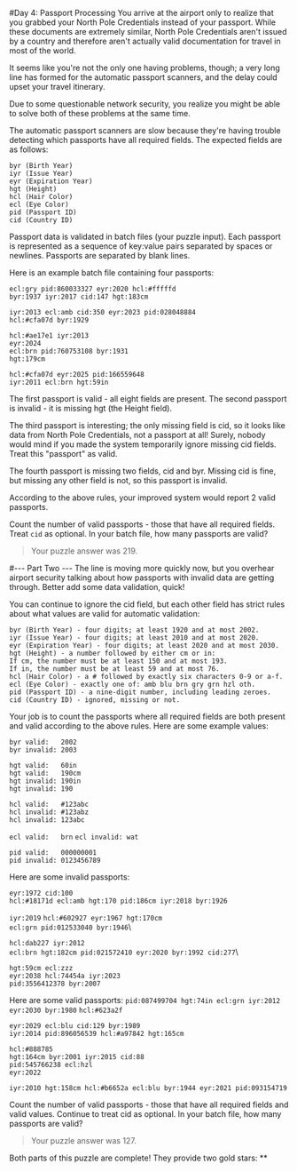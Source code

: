 #Day 4: Passport Processing
You arrive at the airport only to realize that you grabbed your North Pole 
Credentials instead of your passport. While these documents are extremely
 similar, North Pole Credentials aren't issued by a country and therefore 
 aren't actually valid documentation for travel in most of the world.

It seems like you're not the only one having problems, though; a very long line
 has formed for the automatic passport scanners, and the delay could upset your 
 travel itinerary.

Due to some questionable network security, you realize you might be able to
 solve both of these problems at the same time.

The automatic passport scanners are slow because they're having trouble
 detecting which passports have all required fields. The expected fields are as 
 follows:

`byr (Birth Year)`\
`iyr (Issue Year)`\
`eyr (Expiration Year)`\
`hgt (Height)`\
`hcl (Hair Color)`\
`ecl (Eye Color)`\
`pid (Passport ID)`\
`cid (Country ID)`

Passport data is validated in batch files (your puzzle input). Each passport
is represented as a sequence of key:value pairs separated by spaces or newlines. 
Passports are separated by blank lines.

Here is an example batch file containing four passports:

`ecl:gry pid:860033327 eyr:2020 hcl:#fffffd`\
`byr:1937 iyr:2017 cid:147 hgt:183cm`

`iyr:2013 ecl:amb cid:350 eyr:2023 pid:028048884`\
`hcl:#cfa07d byr:1929`

`hcl:#ae17e1 iyr:2013`\
`eyr:2024`\
`ecl:brn pid:760753108 byr:1931`\
`hgt:179cm`

`hcl:#cfa07d eyr:2025 pid:166559648`\
`iyr:2011 ecl:brn hgt:59in`

The first passport is valid - all eight fields are present. The second passport
 is invalid - it is missing hgt (the Height field).

The third passport is interesting; the only missing field is cid, so it looks
 like data from North Pole Credentials, not a passport at all! Surely, nobody 
 would mind if you made the system temporarily ignore missing cid fields. 
 Treat this "passport" as valid.

The fourth passport is missing two fields, cid and byr. Missing cid is fine, but
 missing any other field is not, so this passport is invalid.

According to the above rules, your improved system would report 2 valid
 passports.

Count the number of valid passports - those that have all required fields.
 Treat `cid` as optional. In your batch file, how many passports are valid?

> Your puzzle answer was 219.

#--- Part Two ---
The line is moving more quickly now, but you overhear airport security talking
 about how passports with invalid data are getting through. Better add some data
  validation, quick!

You can continue to ignore the cid field, but each other field has strict rules
 about what values are valid for automatic validation:

`byr (Birth Year) - four digits; at least 1920 and at most 2002.`\
`iyr (Issue Year) - four digits; at least 2010 and at most 2020.`\
`eyr (Expiration Year) - four digits; at least 2020 and at most 2030.`\
`hgt (Height) - a number followed by either cm or in:`\
`If cm, the number must be at least 150 and at most 193.`\
`If in, the number must be at least 59 and at most 76.`\
`hcl (Hair Color) - a # followed by exactly six characters 0-9 or a-f.`\
`ecl (Eye Color) - exactly one of: amb blu brn gry grn hzl oth.`\
`pid (Passport ID) - a nine-digit number, including leading zeroes.`\
`cid (Country ID) - ignored, missing or not.`

Your job is to count the passports where all required fields are both present
 and valid according to the above rules. Here are some example values:

`byr valid:   2002`\
`byr invalid: 2003`

`hgt valid:   60in`\
`hgt valid:   190cm`\
`hgt invalid: 190in`\
`hgt invalid: 190`

`hcl valid:   #123abc`\
`hcl invalid: #123abz`\
`hcl invalid: 123abc`

`ecl valid:   brn`
`ecl invalid: wat`

`pid valid:   000000001`\
`pid invalid: 0123456789`

Here are some invalid passports:

`eyr:1972 cid:100`\
`hcl:#18171d ecl:amb hgt:170 pid:186cm iyr:2018 byr:1926`

`iyr:2019`
`hcl:#602927 eyr:1967 hgt:170cm`\
`ecl:grn pid:012533040 byr:1946`\

`hcl:dab227 iyr:2012`\
`ecl:brn hgt:182cm pid:021572410 eyr:2020 byr:1992 cid:277`\

`hgt:59cm ecl:zzz`\
`eyr:2038 hcl:74454a iyr:2023`\
`pid:3556412378 byr:2007`

Here are some valid passports:
`pid:087499704 hgt:74in ecl:grn iyr:2012 eyr:2030 byr:1980`
`hcl:#623a2f`

`eyr:2029 ecl:blu cid:129 byr:1989`\
`iyr:2014 pid:896056539 hcl:#a97842 hgt:165cm`

`hcl:#888785`\
`hgt:164cm byr:2001 iyr:2015 cid:88`\
`pid:545766238 ecl:hzl`\
`eyr:2022`

`iyr:2010 hgt:158cm hcl:#b6652a ecl:blu byr:1944 eyr:2021 pid:093154719`

Count the number of valid passports - those that have all required fields and
 valid values. Continue to treat cid as optional. In your batch file, how many
  passports are valid?

> Your puzzle answer was 127.

Both parts of this puzzle are complete! They provide two gold stars: **